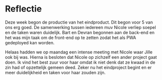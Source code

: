 Reflectie
==========

Deze week begon de productie van het eindproduct. Dit begon voor 5 van ons erg goed. De samenwerking tussen iedereen muv Nicole verliep soepel en de taken waren duidelijk. Bart en Devran begonnen aan de back-end en het was mijn taak om de front-end op te zetten zodat het als PWA gedeployed kan worden.

Helaas hadden we op maandag een intense meeting met Nicole waar Jille ook bij was. Hierna is besloten dat Nicole op zichzelf een ander project gaat doen. Ik vind het best zuur voor haar omdat ik niet denk dat ze kwaad in de zin had of opzettelijk gemeen deed. Zeker nu het eindproject begint en er meer duidelijkheid en taken voor haar zouden zijn.


